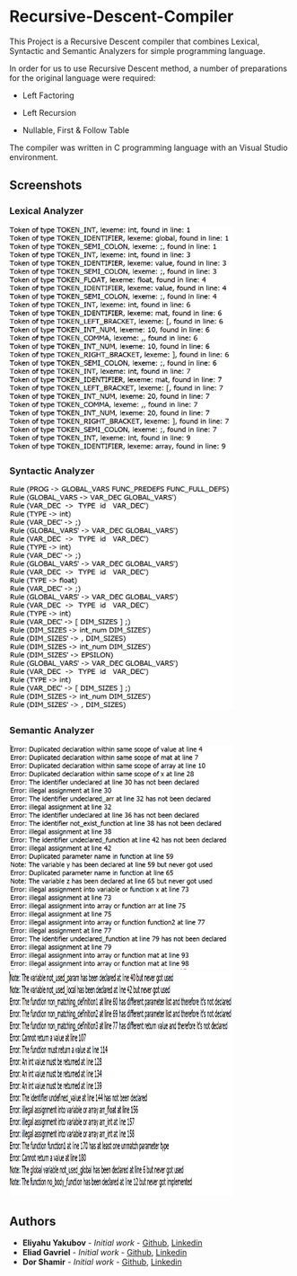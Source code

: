 # Recursive-Descent-Compiler

This Project is a Recursive Descent compiler that combines Lexical, Syntactic and Semantic Analyzers for simple programming language.

In order for us to use Recursive Descent method, a number of preparations for the original language were required:

- Left Factoring

- Left Recursion

- Nullable, First & Follow Table

The compiler was written in C programming language with an Visual Studio environment.

## Screenshots

### Lexical Analyzer
<img src="https://github.com/EliYakubov7/Recursive-Descent-Compiler/blob/master/screenshots/lexical_analyzer.png" width="400" height="400">  

### Syntactic Analyzer
<img src="https://github.com/EliYakubov7/Recursive-Descent-Compiler/blob/master/screenshots/syntactic_analyzer.png" width="400" height="400">  

### Semantic Analyzer
<img src="https://github.com/EliYakubov7/Recursive-Descent-Compiler/blob/master/screenshots/semantic_analyzer1.png" width="400" height="400">  
<img src="https://github.com/EliYakubov7/Recursive-Descent-Compiler/blob/master/screenshots/semantic_analyzer2.png" width="400" height="400">  

## Authors

* **Eliyahu Yakubov** - *Initial work* - [Github](https://github.com/EliYakubov7), [Linkedin](https://www.linkedin.com/in/eli-yakubov-961908173)
* **Eliad Gavriel** - *Initial work* - [Github](https://github.com/eliadgavri), [Linkedin](https://www.linkedin.com/in/eliadgavri/)
* **Dor Shamir** - *Initial work* - [Github](https://github.com/dorshamir55), [Linkedin](https://www.linkedin.com/in/dor-shamir-341785184/)
